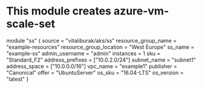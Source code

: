 # This module creates azure-vm-scale-set
module "ss" {
    source                  = "vitaliburak/aks/ss"
    resource_group_name     = "example-resources"
    resource_group_location = "West Europe"
    ss_name                 = "example-ss"
    admin_username          = "admin"
    instances               = 1
    sku                     = "Standard_F2"
    address_prefixes        = ["10.0.2.0/24"]
    subnet_name             = "subnet1"
    address_space           = ["10.0.0.0/16"]
    vpc_name                = "example1"
    publisher               = "Canonical"
    offer                   = "UbuntuServer"
    os_sku                  = "16.04-LTS"
    os_version              = "latest"
}

